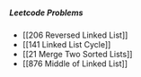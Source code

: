 ##### Leetcode Problems
* [[206 Reversed Linked List]]
* [[141 Linked List Cycle]]
* [[21 Merge Two Sorted Lists]]
* [[876 Middle of Linked List]]